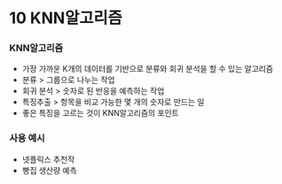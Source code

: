 # 10 KNN알고리즘

### KNN알고리즘

- 가장 가까운 K개의 데이터를 기반으로 분류와 회귀 분석을 할 수 있는 알고리즘
- 분류 >  그룹으로 나누는 작업
- 회귀 분석 > 숫자로 된 반응을 예측하는 작업
- 특징추출 > 항목을 비교 가능한 몇 개의 숫자로 만드는 일
- 좋은 특징을 고르는 것이 KNN알고리즘의 포인트

### 사용 예시

- 넷플릭스 추천작
- 빵집 생산량 예측